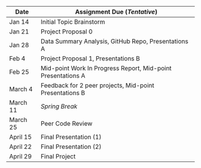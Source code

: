 | Date | Assignment Due (*Tentative*)|
|-|--|
|Jan 14| Initial Topic Brainstorm |
|Jan 21| Project Proposal 0|
|Jan 28| Data Summary Analysis, GitHub Repo, Presentations A |
|Feb 4| Project Proposal 1, Presentations B |
|Feb 25| Mid-point Work In Progress Report, Mid-point Presentations A |
|March 4| Feedback for 2 peer projects, Mid-point Presentations B |
|March 11| *Spring Break* |
|March 25| Peer Code Review |
|April 15| Final Presentation (1) |
|April 22| Final Presentation (2) |
|April 29| Final Project |
